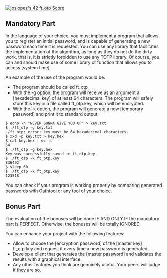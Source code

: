 <a href="https://github.com/JaeSeoKim/badge42"><img src="https://badge42.vercel.app/api/v2/cl4qxms4g001609l49j835g66/project/3071725" alt="joslopez's 42 ft_otp Score" /></a>
<h2>Mandatory Part</h2> <p>In the language of your choice, you must implement a program that allows you to register an initial password, and is capable of generating a new password each time it is requested. You can use any library that facilitates the implementation of the algorithm, as long as they do not do the dirty work, that is, it is strictly forbidden to use any TOTP library. Of course, you can and should make use of some library or function that allows you to access [system time].</p> <p>An example of the use of the program would be:</p> <ul> <li>The program should be called ft_otp</li> <li>With the -g option, the program will receive as an argument a [hexadecimal key] of at least 64 characters. The program will safely store this key in a file called ft_otp.key, which will be encrypted.</li> <li>With the -k option, the program will generate a new [temporary password] and print it to standard output.</li> </ul> <code>$ echo -n "NEVER GONNA GIVE YOU UP" > key.txt</code><br> <code>$ ./ft_otp -g key.txt</code><br> <code>./ft_otp: error: key must be 64 hexadecimal characters.</code><br> <code>$ xxd -p key.txt > key.hex</code><br> <code>$ cat key.hex | wc -c</code><br> <code>64</code><br> <code>$ ./ft_otp -g key.hex</code><br> <code>Key was successfully saved in ft_otp.key.</code><br> <code>$ ./ft_otp -k ft_otp.key</code><br> <code>836492</code><br> <code>$ sleep 60</code><br> <code>$ ./ft_otp -k ft_otp.key</code><br> <code>123518</code><br><p></p><p>You can check if your program is working properly by comparing generated passwords with Oathtool or any tool of your choice.</p>  <h2>Bonus Part</h2> <p>The evaluation of the bonuses will be done IF AND ONLY IF the mandatory part is PERFECT. Otherwise, the bonuses will be totally IGNORED.</p> <p>You can enhance your project with the following features:</p> <ul> <li>Allow to choose the [encryption password] of the [master key] ft_otp.key and request it every time a new password is generated.</li> <li>Develop a client that generates the [master password] and validates the results with a graphical interface.</li> <li>Any other features you think are genuinely useful. Your peers will judge if they are so.</li> </ul>
